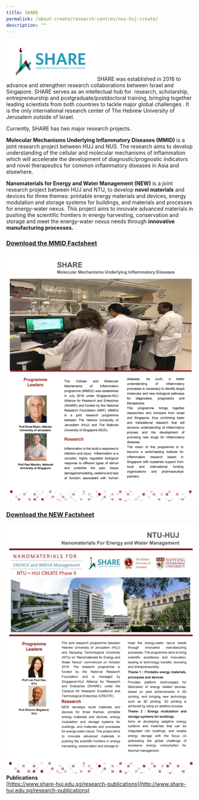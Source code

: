 ```yaml
---
title: SHARE
permalink: /about-create/research-centres/nus-huj-create/
description: ""
---
```

![](/images/share-logo.png)
SHARE was established in 2016 to advance and strengthen research collaborations between Israel and Singapore. SHARE serves as an intellectual hub for  research, scholarship, entrepreneurship and postgraduate/postdoctoral training, bringing together leading scientists from both countries to tackle major global challenges . It is the only international research center of The Hebrew University of Jerusalem outside of Israel.

Currently, SHARE has two major research projects.

**Molecular Mechanisms Underlying Inflammatory Diseases (MMID)** is a joint research project between HUJ and NUS. The research aims to develop understanding of the cellular and molecular mechanisms of inflammation which will accelerate the development of diagnostic/prognostic indicators and novel therapeutics for common inflammatory diseases in Asia and elsewhere. 

**Nanomaterials for Energy and Water Management (NEW)** is a joint research project between HUJ and NTU, to develop **novel materials** and devices for three themes: printable energy materials and devices, energy modulation and storage systems for buildings, and materials and processes for energy-water nexus. This project aims to innovate advanced materials in pushing the scientific frontiers in energy harvesting, conservation and storage and meet the energy-water nexus needs through **innovative manufacturing processes.**

### **[Download the MMID Factsheet](/files/MMID%20Factsheet.pdf)**
![](/images/Screenshot%202023-03-28%20194156.png)
### **[Download the NEW Factsheet](/files/NEW%20Factsheet.pdf)**
![](/images/Screenshot%202023-03-28%20194306.png)
**Publications**  
[https://www.share-huj.edu.sg/research-publications](http://www.share-huj.edu.sg/research-publications)